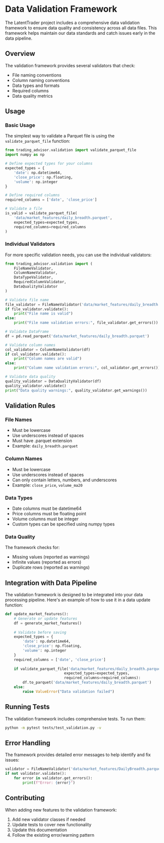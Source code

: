 # Data Validation Framework

The LatentTrader project includes a comprehensive data validation framework to ensure data quality and consistency across all data files. This framework helps maintain our data standards and catch issues early in the data pipeline.

## Overview

The validation framework provides several validators that check:
- File naming conventions
- Column naming conventions
- Data types and formats
- Required columns
- Data quality metrics

## Usage

### Basic Usage

The simplest way to validate a Parquet file is using the `validate_parquet_file` function:

```python
from trading_advisor.validation import validate_parquet_file
import numpy as np

# Define expected types for your columns
expected_types = {
    'date': np.datetime64,
    'close_price': np.floating,
    'volume': np.integer
}

# Define required columns
required_columns = ['date', 'close_price']

# Validate a file
is_valid = validate_parquet_file(
    'data/market_features/daily_breadth.parquet',
    expected_types=expected_types,
    required_columns=required_columns
)
```

### Individual Validators

For more specific validation needs, you can use the individual validators:

```python
from trading_advisor.validation import (
    FileNameValidator,
    ColumnNameValidator,
    DataTypeValidator,
    RequiredColumnValidator,
    DataQualityValidator
)

# Validate file name
file_validator = FileNameValidator('data/market_features/daily_breadth.parquet')
if file_validator.validate():
    print("File name is valid")
else:
    print("File name validation errors:", file_validator.get_errors())

# Validate DataFrame
df = pd.read_parquet('data/market_features/daily_breadth.parquet')

# Validate column names
col_validator = ColumnNameValidator(df)
if col_validator.validate():
    print("Column names are valid")
else:
    print("Column name validation errors:", col_validator.get_errors())

# Validate data quality
quality_validator = DataQualityValidator(df)
quality_validator.validate()
print("Data quality warnings:", quality_validator.get_warnings())
```

## Validation Rules

### File Names
- Must be lowercase
- Use underscores instead of spaces
- Must have .parquet extension
- Example: `daily_breadth.parquet`

### Column Names
- Must be lowercase
- Use underscores instead of spaces
- Can only contain letters, numbers, and underscores
- Example: `close_price`, `volume_ma20`

### Data Types
- Date columns must be datetime64
- Price columns must be floating point
- Volume columns must be integer
- Custom types can be specified using numpy types

### Data Quality
The framework checks for:
- Missing values (reported as warnings)
- Infinite values (reported as errors)
- Duplicate rows (reported as warnings)

## Integration with Data Pipeline

The validation framework is designed to be integrated into your data processing pipeline. Here's an example of how to use it in a data update function:

```python
def update_market_features():
    # Generate or update features
    df = generate_market_features()
    
    # Validate before saving
    expected_types = {
        'date': np.datetime64,
        'close_price': np.floating,
        'volume': np.integer
    }
    required_columns = ['date', 'close_price']
    
    if validate_parquet_file('data/market_features/daily_breadth.parquet',
                           expected_types=expected_types,
                           required_columns=required_columns):
        df.to_parquet('data/market_features/daily_breadth.parquet')
    else:
        raise ValueError("Data validation failed")
```

## Running Tests

The validation framework includes comprehensive tests. To run them:

```bash
python -m pytest tests/test_validation.py -v
```

## Error Handling

The framework provides detailed error messages to help identify and fix issues:

```python
validator = FileNameValidator('data/market_features/DailyBreadth.parquet')
if not validator.validate():
    for error in validator.get_errors():
        print(f"Error: {error}")
```

## Contributing

When adding new features to the validation framework:
1. Add new validator classes if needed
2. Update tests to cover new functionality
3. Update this documentation
4. Follow the existing error/warning pattern 